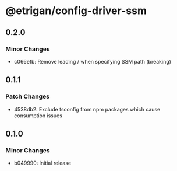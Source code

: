 # @etrigan/config-driver-ssm

## 0.2.0

### Minor Changes

- c066efb: Remove leading / when specifying SSM path (breaking)

## 0.1.1

### Patch Changes

- 4538db2: Exclude tsconfig from npm packages which cause consumption issues

## 0.1.0

### Minor Changes

- b049990: Initial release
